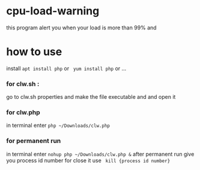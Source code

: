 # cpu-load-warning
this program alert you when your load is more than 99%
and
# how to use
install ```apt install php``` or ``` yum install php```  or  ...
### for clw.sh :
  go to clw.sh properties and make the file executable and and open it
### for clw.php
  in terminal enter ```php ~/Downloads/clw.php```
### for permanent run 
in terminal enter ```nohup php ~/Downloads/clw.php &```
after permanent run give you process id number for close it use ``` kill {process id number}```


  
